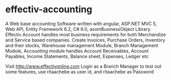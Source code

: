 # effectiv-accounting
A Web base accounting Software written with angular, ASP.NET MVC 5, Web API, Entity Framework 6.2, C# 6.0, asomBusinessObject Library. Effectiv Account handles most business requirements for both Merchandize and Service based companies. Create Invoices, Purchase Orders, Inventory and their stocks, Warehouse management Module, Branch Management Module, Accounting module handles Account Receivables, Account Payables, Income Statements, Balance sheet, Expenses, Ledger etc

Visit http://www.effectivonline.com
Login as a Branch Manager to test out some features,  use 
ritaachebe as user id, and ritaachebe as Password

